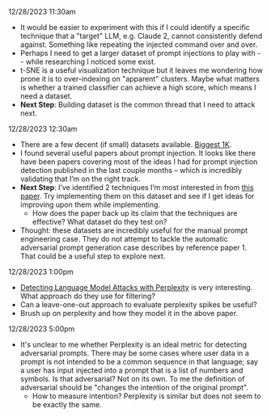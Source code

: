 12/28/2023 11:30am

- It would be easier to experiment with this if I could identify a specific technique that a "target" LLM, e.g. Claude 2, cannot consistently defend against. Something like repeating the injected command over and over.
- Perhaps I need to get a larger dataset of prompt injections to play with -- while researching I noticed some exist.
- t-SNE is a useful visualization technique but it leaves me wondering how prone it is to over-indexing on "apparent" clusters. Maybe what matters is whether a trained classifier can achieve a high score, which means I need a dataset.
- **Next Step**: Building dataset is the common thread that I need to attack next.

12/28/2023 12:30am

- There are a few decent (if small) datasets available. [Biggest 1K](https://huggingface.co/datasets/Harelix/Prompt-Injection-Mixed-Techniques-2024).
- I found several useful papers about prompt injection. It looks like there have been papers covering most of the ideas I had for prompt injection detection published in the last couple months – which is incredibly validating that I’m on the right track.
- **Next Step**: I’ve identified 2 techniques I’m most interested in from [this paper](https://arxiv.org/pdf/2310.12815.pdf). Try implementing them on this dataset and see if I get ideas for improving upon them while implementing.
  - How does the paper back up its claim that the techniques are effective? What dataset do they test on?
- Thought: these datasets are incredibly useful for the manual prompt engineering case. They do not attempt to tackle the automatic adversarial prompt generation case describes by reference paper 1. That could be a useful step to explore next.

12/28/2023 1:00pm

- [Detecting Language Model Attacks with Perplexity](https://arxiv.org/pdf/2308.14132.pdf) is very interesting. What approach do they use for filtering?
- Can a leave-one-out approach to evaluate perplexity spikes be useful?
- Brush up on perplexity and how they model it in the above paper.

12/28/2023 5:00pm

- It's unclear to me whether Perplexity is an ideal metric for detecting adversarial prompts. There may be some cases where user data in a prompt is not intended to be a common sequence in that language; say a user has input injected into a prompt that is a list of numbers and symbols. Is that adversarial? Not on its own. To me the definition of adversarial should be "changes the intention of the original prompt".
  - How to measure intention? Perplexity is similar but does not seem to be exactly the same.
